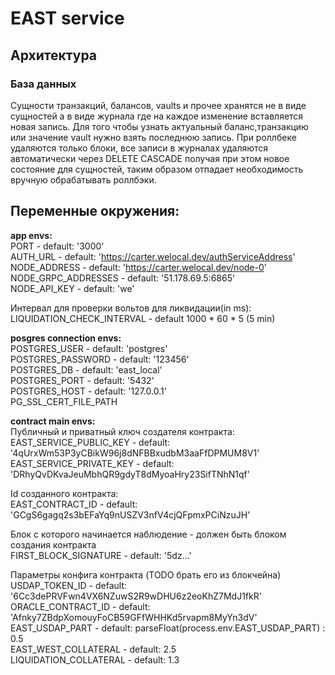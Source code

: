# EAST service

## Архитектура

### База данных
Сущности транзакций, балансов, vaults и прочее хранятся не в виде сущностей а в виде журнала где на каждое изменение вставляется новая запись. Для того чтобы узнать актуальный баланс,транзакцию или значение vault нужно взять последнюю запись. При роллбеке удаляются только блоки, все записи в журналах удаляются автоматически через DELETE CASCADE получая при этом новое состояние для сущностей, таким образом отпадает необходимость вручную обрабатывать роллбэки.


## Переменные окружения:
  <b> app envs: </b>  
  PORT - default: '3000'  
  AUTH_URL - default: 'https://carter.welocal.dev/authServiceAddress'  
  NODE_ADDRESS - default: 'https://carter.welocal.dev/node-0'  
  NODE_GRPC_ADDRESSES - default: '51.178.69.5:6865'  
  NODE_API_KEY - default: 'we'  

  Интервал для проверки вольтов для ликвидации(in ms):
  LIQUIDATION_CHECK_INTERVAL - default 1000 * 60 * 5 (5 min)

  <b> posgres connection envs: </b>  
  POSTGRES_USER - default: 'postgres'  
  POSTGRES_PASSWORD - default: '123456'  
  POSTGRES_DB - default: 'east_local'  
  POSTGRES_PORT - default: '5432'  
  POSTGRES_HOST - default: '127.0.0.1'  
  PG_SSL_CERT_FILE_PATH  

  
  <b>contract main envs:</b>  
  Публичный и приватный ключ создателя контракта:   
  EAST_SERVICE_PUBLIC_KEY - default: '4qUrxWm53P3yCBikW96j8dNFBBxudbM3aaFfDPMUM8V1'  
  EAST_SERVICE_PRIVATE_KEY - default: 'DRhyQvDKvaJeuMbhQR9gdyT8dMyoaHry23SifTNhN1qf'  

  Id созданного контракта:  
  EAST_CONTRACT_ID - default: 'GCgS6gagq2s3bEFaYq9nUSZV3nfV4cjQFpmxPCiNzuJH'  

  Блок с которого начинается наблюдение - должен быть блоком создания контракта  
  FIRST_BLOCK_SIGNATURE - default: '5dz...'  

  Параметры конфига контракта (TODO брать его из блокчейна)  
  USDAP_TOKEN_ID - default: '6Cc3dePRVFwn4VX6NZuwS2R9wDHU6z2eoKhZ7MdJ1fkR'  
  ORACLE_CONTRACT_ID - default: 'Afnky7ZBdpXomouyFoCB59GFfWHHKd5rvapm8MyYn3dV'  
  EAST_USDAP_PART - default: parseFloat(process.env.EAST_USDAP_PART) : 0.5  
  EAST_WEST_COLLATERAL - default: 2.5  
  LIQUIDATION_COLLATERAL - default: 1.3  
